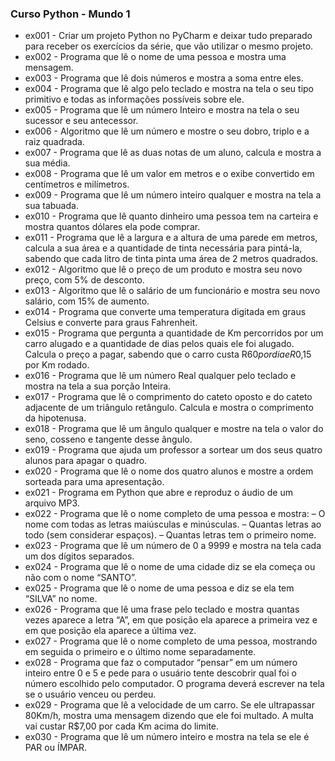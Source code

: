 ### Curso Python - Mundo 1
* ex001 - Criar um projeto Python no PyCharm e deixar tudo preparado para receber os exercícios da série, que vão utilizar o mesmo projeto.
* ex002 - Programa que lê o nome de uma pessoa e mostra uma mensagem.
* ex003 - Programa que lê dois números e mostra a soma entre eles.
* ex004 - Programa que lê algo pelo teclado e mostra na tela o seu tipo primitivo e todas as informações possíveis sobre ele.
* ex005 - Programa que lê um número Inteiro e mostra na tela o seu sucessor e seu antecessor.
* ex006 - Algoritmo que lê um número e mostre o seu dobro, triplo e a raiz quadrada.
* ex007 - Programa que lê as duas notas de um aluno, calcula e mostra a sua média.
* ex008 - Programa que lê um valor em metros e o exibe convertido em centímetros e milímetros.
* ex009 - Programa que lê um número inteiro qualquer e mostra na tela a sua tabuada.
* ex010 - Programa que lê quanto dinheiro uma pessoa tem na carteira e mostra quantos dólares ela pode comprar.
* ex011 - Programa que lê a largura e a altura de uma parede em metros, calcula a sua área e a quantidade de tinta necessária para pintá-la, sabendo que cada litro de tinta pinta uma área de 2 metros quadrados.
* ex012 - Algoritmo que lê o preço de um produto e mostra seu novo preço, com 5% de desconto.
* ex013 - Algoritmo que lê o salário de um funcionário e mostra seu novo salário, com 15% de aumento.
* ex014 - Programa que converte uma temperatura digitada em graus Celsius e converte para graus Fahrenheit.
* ex015 - Programa que pergunta a quantidade de Km percorridos por um carro alugado e a quantidade de dias pelos quais ele foi alugado. Calcula o preço a pagar, sabendo que o carro custa R$60 por dia e R$0,15 por Km rodado.
* ex016 - Programa que lê um número Real qualquer pelo teclado e mostra na tela a sua porção Inteira.
* ex017 - Programa que lê o comprimento do cateto oposto e do cateto adjacente de um triângulo retângulo. Calcula e mostra o comprimento da hipotenusa.
* ex018 - Programa que lê um ângulo qualquer e mostre na tela o valor do seno, cosseno e tangente desse ângulo.
* ex019 - Programa que ajuda um professor a sortear um dos seus quatro alunos para apagar o quadro.
* ex020 - Programa que lê o nome dos quatro alunos e mostre a ordem sorteada para uma apresentação.
* ex021 - Programa em Python que abre e reproduz o áudio de um arquivo MP3.
* ex022 - Programa que lê o nome completo de uma pessoa e mostra: 
– O nome com todas as letras maiúsculas e minúsculas.
– Quantas letras ao todo (sem considerar espaços).
– Quantas letras tem o primeiro nome.
* ex023 - Programa que lê um número de 0 a 9999 e mostra na tela cada um dos dígitos separados.
* ex024 - Programa que lê o nome de uma cidade diz se ela começa ou não com o nome “SANTO”.
* ex025 - Programa que lê o nome de uma pessoa e diz se ela tem “SILVA” no nome.
* ex026 - Programa que lê uma frase pelo teclado e mostra quantas vezes aparece a letra “A”, em que posição ela aparece a primeira vez e em que posição ela aparece a última vez.
* ex027 - Programa que lê o nome completo de uma pessoa, mostrando em seguida o primeiro e o último nome separadamente.
* ex028 - Programa que faz o computador “pensar” em um número inteiro entre 0 e 5 e pede para o usuário tente descobrir qual foi o número escolhido pelo computador. O programa deverá escrever na tela se o usuário venceu ou perdeu.
* ex029 - Programa que lê a velocidade de um carro. Se ele ultrapassar 80Km/h, mostra uma mensagem dizendo que ele foi multado. A multa vai custar R$7,00 por cada Km acima do limite.
* ex030 - Programa que lê um número inteiro e mostra na tela se ele é PAR ou ÍMPAR.
